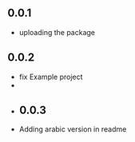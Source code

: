 ## 0.0.1

* uploading the package 


## 0.0.2
* fix Example project
* 
* ## 0.0.3
* Adding arabic version in readme
